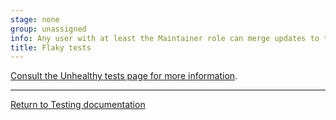 ```yaml
---
stage: none
group: unassigned
info: Any user with at least the Maintainer role can merge updates to this content. For details, see https://docs.gitlab.com/development/development_processes/#development-guidelines-review.
title: Flaky tests
---
```


[Consult the Unhealthy tests page for more information](unhealthy_tests.md#flaky-tests).

---

[Return to Testing documentation](_index.md)
